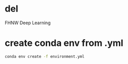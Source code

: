 # del

FHNW Deep Learning

# create conda env from .yml

```sh
conda env create -f environment.yml
```
